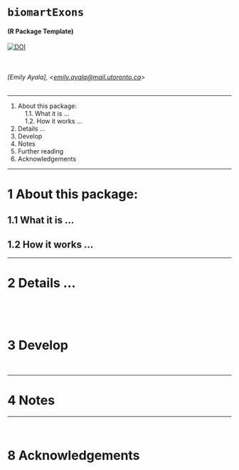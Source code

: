 # `biomartExons`

#### (**R** **P**ackage **T**emplate)
[![DOI](https://zenodo.org/badge/149768973.svg)](https://zenodo.org/badge/latestdoi/149768973)

&nbsp;

###### [Emily Ayala], &lt;emily.ayala@mail.utoronto.ca&gt;


----

<!-- TOCbelow -->
1. About this package:<br/>
&nbsp;&nbsp;&nbsp;&nbsp;1.1. What it is ...<br/>
&nbsp;&nbsp;&nbsp;&nbsp;1.2. How it works ...<br/>
2. Details ...<br/>
3. Develop<br/>
4. Notes<br/>
5. Further reading<br/>
7. Acknowledgements<br/>
<!-- TOCabove -->

----


# 1 About this package:

## 1.1 What it is ...

## 1.2 How it works ...


----

# 2 Details ...

&nbsp;


&nbsp;

# 3 Develop


&nbsp;

----

# 4 Notes

----

&nbsp;

# 8 Acknowledgements



&nbsp;

&nbsp;

<!-- END -->
